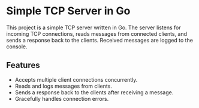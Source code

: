 # Simple TCP Server in Go

This project is a simple TCP server written in Go. The server listens for incoming TCP connections, reads messages from connected clients, and sends a response back to the clients. Received messages are logged to the console.

## Features

- Accepts multiple client connections concurrently.
- Reads and logs messages from clients.
- Sends a response back to the clients after receiving a message.
- Gracefully handles connection errors.
